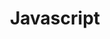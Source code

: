 ---
view: category
lang: es
order: 5
title: Javascript
description: 
excerpt: 
slug: javascript
meta:
  - property: og:image
    content: https://ktquez.com/share/ktquez-play-image-share.png
  - name: twitter:image
    content: https://ktquez.com/share/ktquez-play-image-share.png
---